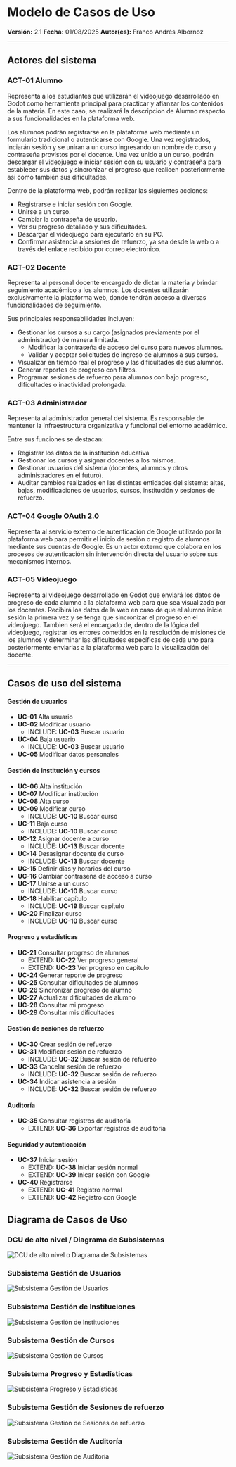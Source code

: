 # Modelo de Casos de Uso

**Versión:** 2.1
**Fecha:** 01/08/2025
**Autor(es):** Franco Andrés Albornoz

---

## Actores del sistema

### ACT-01 Alumno

Representa a los estudiantes que utilizarán el videojuego desarrollado en Godot como herramienta principal para practicar y afianzar los contenidos de la materia. En este caso, se realizará la descripcion de Alumno respecto a sus funcionalidades en la plataforma web.

Los alumnos podrán registrarse en la plataforma web mediante un formulario tradicional o autenticarse con Google. Una vez registrados, inciarán sesión y se uniran a un curso ingresando un nombre de curso y contraseña provistos por el docente. Una vez unido a un curso, podrán descargar el videojuego e iniciar sesión con su usuario y contraseña para establecer sus datos y sincronizar el progreso que realicen posteriormente asi como también sus dificultades.

Dentro de la plataforma web, podrán realizar las siguientes acciones:

- Registrarse e iniciar sesión con Google.
- Unirse a un curso.
- Cambiar la contraseña de usuario.
- Ver su progreso detallado y sus dificultades.
- Descargar el videojuego para ejecutarlo en su PC.
- Confirmar asistencia a sesiones de refuerzo, ya sea desde la web o a través del enlace recibido por correo electrónico.

### ACT-02 Docente

Representa al personal docente encargado de dictar la materia y brindar seguimiento académico a los alumnos. Los docentes utilizarán exclusivamente la plataforma web, donde tendrán acceso a diversas funcionalidades de seguimiento.

Sus principales responsabilidades incluyen:

- Gestionar los cursos a su cargo (asignados previamente por el administrador) de manera limitada.
  - Modificar la contraseña de acceso del curso para nuevos alumnos.
  - Validar y aceptar solicitudes de ingreso de alumnos a sus cursos.
- Visualizar en tiempo real el progreso y las dificultades de sus alumnos.
- Generar reportes de progreso con filtros.
- Programar sesiones de refuerzo para alumnos con bajo progreso, dificultades o inactividad prolongada.

### ACT-03 Administrador

Representa al administrador general del sistema. Es responsable de mantener la infraestructura organizativa y funcional del entorno académico.

Entre sus funciones se destacan:

- Registrar los datos de la institución educativa
- Gestionar los cursos y asignar docentes a los mismos.
- Gestionar usuarios del sistema (docentes, alumnos y otros administradores en el futuro).
- Auditar cambios realizados en las distintas entidades del sistema: altas, bajas, modificaciones de usuarios, cursos, institución y sesiones de refuerzo.

### ACT-04 Google OAuth 2.0

Representa al servicio externo de autenticación de Google utilizado por la plataforma web para permitir el inicio de sesión o registro de alumnos mediante sus cuentas de Google. Es un actor externo que colabora en los procesos de autenticación sin intervención directa del usuario sobre sus mecanismos internos.

### ACT-05 Videojuego

Representa al videojuego desarrollado en Godot que enviará los datos de progreso de cada alumno a la plataforma web para que sea visualizado por los docentes. Recibirá los datos de la web en caso de que el alumno inicie sesión la primera vez y se tenga que sincronizar el progreso en el videojuego. Tambien será el encargado de, dentro de la lógica del videojuego, registrar los errores cometidos en la resolución de misiones de los alumnos y determinar las dificultades específicas de cada uno para posteriormente enviarlas a la plataforma web para la visualización del docente.

---

## Casos de uso del sistema

#### Gestión de usuarios

- **UC-01** Alta usuario
- **UC-02** Modificar usuario
  - INCLUDE: **UC-03** Buscar usuario
- **UC-04** Baja usuario
  - INCLUDE: **UC-03** Buscar usuario
- **UC-05** Modificar datos personales

#### Gestión de institución y cursos

- **UC-06** Alta institución
- **UC-07** Modificar institución
- **UC-08** Alta curso
- **UC-09** Modificar curso
  - INCLUDE: **UC-10** Buscar curso
- **UC-11** Baja curso
  - INCLUDE: **UC-10** Buscar curso
- **UC-12** Asignar docente a curso
  - INCLUDE: **UC-13** Buscar docente
- **UC-14** Desasignar docente de curso
  - INCLUDE: **UC-13** Buscar docente
- **UC-15** Definir días y horarios del curso
- **UC-16** Cambiar contraseña de acceso a curso
- **UC-17** Unirse a un curso
  - INCLUDE: **UC-10** Buscar curso
- **UC-18** Habilitar capítulo
  - INCLUDE: **UC-19** Buscar capítulo
- **UC-20** Finalizar curso
  - INCLUDE: **UC-10** Buscar curso

#### Progreso y estadísticas

- **UC-21** Consultar progreso de alumnos
  - EXTEND: **UC-22** Ver progreso general
  - EXTEND: **UC-23** Ver progreso en capítulo
- **UC-24** Generar reporte de progreso
- **UC-25** Consultar dificultades de alumnos
- **UC-26** Sincronizar progreso de alumno
- **UC-27** Actualizar dificultades de alumno
- **UC-28** Consultar mi progreso
- **UC-29** Consultar mis dificultades

#### Gestión de sesiones de refuerzo

- **UC-30** Crear sesión de refuerzo
- **UC-31** Modificar sesión de refuerzo
  - INCLUDE: **UC-32** Buscar sesión de refuerzo
- **UC-33** Cancelar sesión de refuerzo
  - INCLUDE: **UC-32** Buscar sesión de refuerzo
- **UC-34** Indicar asistencia a sesión
  - INCLUDE: **UC-32** Buscar sesión de refuerzo

#### Auditoría

- **UC-35** Consultar registros de auditoría
  - EXTEND: **UC-36** Exportar registros de auditoría

#### Seguridad y autenticación

- **UC-37** Iniciar sesión
  - EXTEND: **UC-38** Iniciar sesión normal
  - EXTEND: **UC-39** Inicar sesión con Google
- **UC-40** Registrarse
  - EXTEND: **UC-41** Registro normal
  - EXTEND: **UC-42** Registro con Google

## Diagrama de Casos de Uso

### DCU de alto nivel / Diagrama de Subsistemas

![DCU de alto nivel o Diagrama de Subsistemas](/docs/requisitos/casos-de-uso/diagrama-casos-de-uso/DCU_AltoNivel.png)

### Subsistema Gestión de Usuarios

![Subsistema Gestión de Usuarios](/docs/requisitos/casos-de-uso/diagrama-casos-de-uso/SUBSISTEMA_GestionUsuarios.png)

### Subsistema Gestión de Instituciones

![Subsistema Gestión de Instituciones](/docs/requisitos/casos-de-uso/diagrama-casos-de-uso/SUBSISTEMA_GestionInstituciones.png)

### Subsistema Gestión de Cursos

![Subsistema Gestión de Cursos](/docs/requisitos/casos-de-uso/diagrama-casos-de-uso/SUBSISTEMA_GestionCursos.png)

### Subsistema Progreso y Estadísticas

![Subsistema Progreso y Estadísticas](/docs/requisitos/casos-de-uso/diagrama-casos-de-uso/SUBSISTEMA_ProgresoEstadisticas.png)

### Subsistema Gestión de Sesiones de refuerzo

![Subsistema Gestión de Sesiones de refuerzo](/docs/requisitos/casos-de-uso/diagrama-casos-de-uso/SUBSISTEMA_GestionSesionesRefuerzo.png)

### Subsistema Gestión de Auditoría

![Subsistema Gestión de Auditoría](/docs/requisitos/casos-de-uso/diagrama-casos-de-uso/SUBSISTEMA_GestionAuditoria.png)
